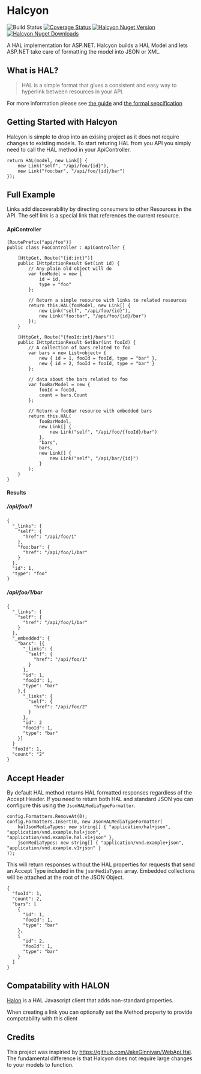 # Halcyon 
![Build Status](https://ci.appveyor.com/api/projects/status/github/visualeyes/halcyon?branch=master&svg=true) 
[![Coverage Status](https://coveralls.io/repos/visualeyes/halcyon/badge.svg?branch=master&service=github)](https://coveralls.io/github/visualeyes/halcyon?branch=master)
[![Halcyon Nuget Version](https://img.shields.io/nuget/v/Halcyon.svg)](https://www.nuget.org/packages/Halcyon/)
[![Halcyon Nuget Downloads](https://img.shields.io/nuget/dt/Halcyon.svg)](https://www.nuget.org/packages/Halcyon/)

A HAL implementation for ASP.NET. Halcyon builds a HAL Model and lets ASP.NET take care of formatting the model into JSON or XML.

## What is HAL?
> HAL is a simple format that gives a consistent and easy way to hyperlink between resources in your API.

For more information please see [the guide](https://github.com/mikekelly/hal_specification) and [the formal sepcification](http://stateless.co/hal_specification.html)

## Getting Started with Halcyon
Halcyon is simple to drop into an exising project as it does not require changes to existing models.
To start returing HAL from you API you simply need to call the HAL method in your ApiController.

    return HAL(model, new Link[] {
        new Link("self", "/api/foo/{id}"),
        new Link("foo:bar", "/api/foo/{id}/bar")
    });

## Full Example
Links add discoverability by directing consumers to other Resources in the API.
The self link is a special link that references the current resource.

#### ApiController 

    [RoutePrefix("api/foo")]
    public class FooController : ApiController {
    
        [HttpGet, Route("{id:int}")]
        public IHttpActionResult Get(int id) {
            // Any plain old object will do
            var fooModel = new {
                id = id,
                type = "foo"
            };
            
            // Return a simple resource with links to related resources
            return this.HAL(fooModel, new Link[] {
                new Link("self", "/api/foo/{id}"),
                new Link("foo:bar", "/api/foo/{id}/bar")
            });
        }
    
        [HttpGet, Route("{fooId:int}/bars")]
        public IHttpActionResult GetBar(int fooId) {
            // A collection of bars related to foo
            var bars = new List<object> {
                new { id = 1, fooId = fooId, type = "bar" },
                new { id = 2, fooId = fooId, type = "bar" }
            };
    
            // data about the bars related to foo
            var fooBarModel = new {
                fooId = fooId,
                count = bars.Count
            };
    
            // Return a fooBar resource with embedded bars
            return this.HAL(
                fooBarModel,
                new Link[] {
                    new Link("self", "/api/foo/{fooId}/bar")
                },
                "bars",
                bars,
                new Link[] {
                    new Link("self", "/api/bar/{id}")
                }
            );
        }
    }

#### Results

##### /api/foo/1

    {
      "_links": {
        "self": {
          "href": "/api/foo/1"
        },
        "foo:bar": {
          "href": "/api/foo/1/bar"
        }
      },
      "id": 1,
      "type": "foo"
    }

##### /api/foo/1/bar

    {
      "_links": {
        "self": {
          "href": "/api/foo/1/bar"
        }
      },
      "_embedded": {
        "bars": [{
          "_links": {
            "self": {
              "href": "/api/foo/1"
            }
          },
          "id": 1,
          "fooId": 1, 
          "type": "bar"
        },{
          "_links": {
            "self": {
              "href": "/api/foo/2"
            }
          },
          "id": 2
          "fooId": 1, 
          "type": "bar"
        }]
      }
      "fooId": 1,
      "count": "2"
    }

## Accept Header

By default HAL method returns HAL formatted responses regardless of the Accept Header.
If you need to return both HAL and standard JSON you can configure this using the ``JsonHALMediaTypeFormatter``.

    config.Formatters.RemoveAt(0);
    config.Formatters.Insert(0, new JsonHALMediaTypeFormatter(
        halJsonMediaTypes: new string[] { "application/hal+json", "application/vnd.example.hal+json", "application/vnd.example.hal.v1+json" },
        jsonMediaTypes: new string[] { "application/vnd.example+json", "application/vnd.example.v1+json" }
    ));

This will return responses without the HAL properties for requests that send an Accept Type included in the ``jsonMediaTypes`` array.
Embedded collections will be attached at the root of the JSON Object.


    {
      "fooId": 1,
      "count": 2,
      "bars": [
        {
          "id": 1,
          "fooId": 1,
          "type": "bar"
        },
        {
          "id": 2,
          "fooId": 1,
          "type": "bar"
        }
      ]
    }


## Compatability with HALON
[Halon](https://github.com/LeanKit-Labs/halon) is a HAL Javascript client that adds non-standard properties.

When creating a link you can optionally set the Method property to provide compatability with this client


## Credits
This project was inspiried by https://github.com/JakeGinnivan/WebApi.Hal. 
The fundamental difference is that Halcyon does not require large changes 
to your models to function.
